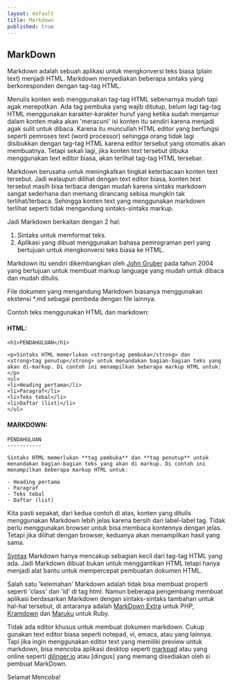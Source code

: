 ```yaml
---
layout: default
title: Markdown
published: true
---
```


MarkDown
--------

Markdown adalah sebuah aplikasi untuk mengkonversi teks biasa (plain text) menjadi HTML. Markdown menyediakan beberapa sintaks yang berkoresponden dengan tag-tag HTML. 

Menulis konten web menggunakan tag-tag HTML sebenarnya mudah tapi agak merepotkan. Ada tag pembuka yang wajib ditutup, belum lagi tag-tag HTML menggunakan karakter-karakter huruf yang ketika sudah menjamur dalam konten maka akan 'meracuni' isi konten itu sendiri karena menjadi agak sulit untuk dibaca. Karena itu muncullah HTML editor yang berfungsi seperti pemroses text (word processor) sehingga orang tidak lagi disibukkan dengan tag-tag HTML karena editor tersebut yang otomatis akan membuatnya. Tetapi sekali lagi, jika konten text tersebut dibuka menggunakan text editor biasa, akan terlihat tag-tag HTML tersebar.

Markdown berusaha untuk meningkatkan tingkat keterbacaan konten text tersebut. Jadi walaupun dilihat dengan text editor biasa, konten text tersebut masih bisa terbaca dengan mudah karena sintaks markdown sangat sederhana dan memang dirancang sebisa mungkin tak terlihat/terbaca. Sehingga konten text yang menggunakan markdown terlihat seperti tidak mengandung sintaks-sintaks markup.

Jadi Markdown berkaitan dengan 2 hal:

1. Sintaks untuk memformat teks.
2. Aplikasi yang dibuat menggunakan bahasa pemrograman perl yang bertujuan untuk mengkonversi teks biasa ke HTML.

Markdown itu sendiri dikembangkan oleh [John Gruber] pada tahun 2004 yang bertujuan untuk membuat markup language yang mudah untuk dibaca dan mudah ditulis.

[john gruber]:http://daringfireball.net/

File dokumen yang mengandung Markdown biasanya menggunakan ekstensi *.md sebagai pembeda dengan file lainnya.

Contoh teks menggunakan HTML dan markdown:


#### HTML: ####

    <h1>PENDAHULUAN</h1>

    <p>Sintaks HTML memerlukan <strong>tag pembuka</strong> dan <strong>tag penutup</strong> untuk menandakan bagian-bagian teks yang akan di-markup. Di contoh ini menampilkan beberapa markup HTML untuk:</p>
    <ul>
    <li>Heading pertama</li>
    <li>Paragraf</li>
    <li>Teks tebal</li>
    <li>Daftar (list)</li>
    </ul>



#### MARKDOWN: ####

    PENDAHULUAN
    -----------
    
    Sintaks HTML memerlukan **tag pembuka** dan **tag penutup** untuk menandakan bagian-bagian teks yang akan di markup. Di contoh ini menampilkan beberapa markup HTML untuk:

    - Heading pertama
    - Paragraf
    - Teks tebal
    - Daftar (list)

Kita pasti sepakat, dari kedua contoh di atas, konten yang ditulis menggunakan Markdown lebih jelas karena bersih dari label-label tag. Tidak perlu menggunakan browser untuk bisa membaca kontennya dengan jelas. Tetapi jika dilihat dengan browser, keduanya akan menampilkan hasil yang sama.

[Syntax] Markdown hanya mencakup sebagian kecil dari tag-tag HTML yang ada. Jadi Markdown dibuat bukan untuk menggantikan HTML tetapi hanya menjadi alat bantu untuk mempercepat pembuatan dokumen HTML.

[syntax]:daringfireball.net/projects/markdown/syntax

Salah satu 'kelemahan' Markdown adalah tidak bisa membuat properti seperti 'class' dan 'id' di tag html. Namun beberapa pengembang membuat aplikasi berdasarkan Markdown dengan sintaks-sintaks tambahan untuk hal-hal tersebut, di antaranya adalah [MarkDown Extra] untuk PHP, [Kramdown] dan [Maruku] untuk Ruby.

[markDown Extra]: http://michelf.ca/projects/php-markdown/extra/
[Kramdown]: http://kramdown.gettalong.org/
[Maruku]: http://maruku.rubyforge.org/maruku.html

Tidak ada editor khusus untuk membuat dokumen markdown. Cukup gunakan text editor biasa seperti notepad, vi, emacs, atau yang lainnya. Tapi jika ingin menggunakan editor text yang memiliki preview untuk markdown, bisa mencoba aplikasi desktop seperti [markpad] atau yang online seperti [dilinger.io] atau [dingus] yang memang disediakan oleh si pembuat MarkDown.

[markpad]:https://github.com/Code52/DownmarkerWPF
[dilinger.io]:http://http://dillinger.io/
[dingusl]:daringfireball.net/projects/markdown/dingus


Selamat Mencoba!